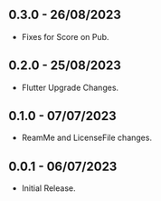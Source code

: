 ## 0.3.0 - 26/08/2023

- Fixes for Score on Pub.

## 0.2.0 - 25/08/2023

- Flutter Upgrade Changes.

## 0.1.0 - 07/07/2023

- ReamMe and LicenseFile changes.

## 0.0.1 - 06/07/2023

- Initial Release.
